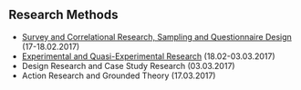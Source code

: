 ## Research Methods

* [Survey and Correlational Research, Sampling and Questionnaire Design](./Method1Survey.html) (17-18.02.2017)
* [Experimental and Quasi-Experimental Research](./Method2Experimental.html) (18.02-03.03.2017)
* Design Research and Case Study Research (03.03.2017)
* Action Research and Grounded Theory (17.03.2017)
